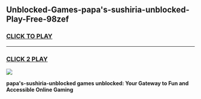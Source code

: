 
## Unblocked-Games-papa's-sushiria-unblocked-Play-Free-98zef
<h3>
<a href="https://premium76.site?title=papa's-sushiria-unblocked&ref=10A">CLICK TO PLAY</a></h3>
<hr>

<h3>
<a href="https://premium76.site?title=papa's-sushiria-unblocked&ref=10A">CLICK 2 PLAY</a>
  
</h3>

<a href="https://premium76.site?title=papa's-sushiria-unblocked&ref=10A"><img src="https://clearcache.store/games.png"></a>


**papa's-sushiria-unblocked games unblocked: Your Gateway to Fun and Accessible Online Gaming**

